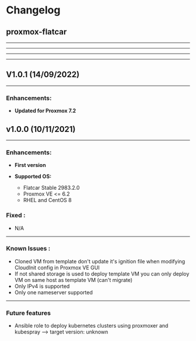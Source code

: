 # Changelog
## proxmox-flatcar

---
  ---
  ---
---
## V1.0.1 (14/09/2022)
---
### Enhancements:
- **Updated for Proxmox 7.2**


## v1.0.0 (10/11/2021)
---
### Enhancements:

- **First version**

- **Supported OS:**
  - Flatcar Stable 2983.2.0
  - Proxmox VE <= 6.2
  - RHEL and CentOS 8

### Fixed :

- N/A

---

### Known Issues :

- Cloned VM from template don't update it's ignition file when modifying CloudInit config in Proxmox VE GUI
- If not shared storage is used to deploy template VM you can only deploy VM on same host as template VM (can't migrate)
- Only IPv4 is supported
- Only one nameserver supported
---

### Future features

- Ansible role to deploy kubernetes clusters using proxmoxer and kubespray --> target version: unknown
